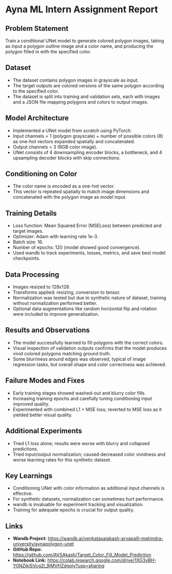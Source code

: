 # Ayna ML Intern Assignment Report

## Problem Statement

Train a conditional UNet model to generate colored polygon images, taking as input a polygon outline image and a color name, and producing the polygon filled in with the specified color.

## Dataset

- The dataset contains polygon images in grayscale as input.
- The target outputs are colored versions of the same polygon according to the specified color.
- The dataset is split into training and validation sets, each with images and a JSON file mapping polygons and colors to output images.


## Model Architecture

- Implemented a UNet model from scratch using PyTorch.
- Input channels = 1 (polygon grayscale) + number of possible colors (8) as one-hot vectors expanded spatially and concatenated.
- Output channels = 3 (RGB color image).
- UNet consists of 4 downsampling encoder blocks, a bottleneck, and 4 upsampling decoder blocks with skip connections.


## Conditioning on Color

- The color name is encoded as a one-hot vector.
- This vector is repeated spatially to match image dimensions and concatenated with the polygon image as model input.


## Training Details

- Loss function: Mean Squared Error (MSELoss) between predicted and target images.
- Optimizer: Adam with learning rate 1e-3.
- Batch size: 16.
- Number of epochs: 120 (model showed good convergence).
- Used wandb to track experiments, losses, metrics, and save best model checkpoints.


## Data Processing

- Images resized to 128x128.
- Transforms applied: resizing, conversion to tensor.
- Normalization was tested but due to synthetic nature of dataset, training without normalization performed better.
- Optional data augmentations like random horizontal flip and rotation were included to improve generalization.


## Results and Observations

- The model successfully learned to fill polygons with the correct colors.
- Visual inspection of validation outputs confirms that the model produces vivid colored polygons matching ground truth.
- Some blurriness around edges was observed, typical of image regression tasks, but overall shape and color correctness was achieved.


## Failure Modes and Fixes

- Early training stages showed washed-out and blurry color fills.
- Increasing training epochs and carefully tuning conditioning input improved quality.
- Experimented with combined L1 + MSE loss; reverted to MSE loss as it yielded better visual quality.


## Additional Experiments

- Tried L1 loss alone; results were worse with blurry and collapsed predictions.
- Tried input/output normalization; caused decreased color vividness and worse learning rates for this synthetic dataset.


## Key Learnings

- Conditioning UNet with color information as additional input channels is effective.
- For synthetic datasets, normalization can sometimes hurt performance.
- wandb is invaluable for experiment tracking and visualization.
- Training for adequate epochs is crucial for output quality.


## Links

- **Wandb Project:** https://wandb.ai/venkatasaiakash-arvapalli-mahindra-university/aynapolygon-unet
- **GitHub Repo:** https://github.com/AVSAkash/Target_Color_Fill_Model_Prediction
- **Notebook Link:** https://colab.research.google.com/drive/1XG3yBH-Y0NZikjSVcg2l_9jMVHZdgoiy?usp=sharing
